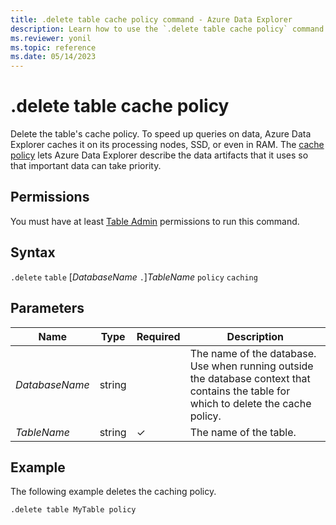 ```yaml
---
title: .delete table cache policy command - Azure Data Explorer
description: Learn how to use the `.delete table cache policy` command to delete a table's cache policy.
ms.reviewer: yonil
ms.topic: reference
ms.date: 05/14/2023
---
```

# .delete table cache policy

Delete the table's cache policy. To speed up queries on data, Azure Data Explorer caches it on its processing nodes, SSD, or even in RAM. The [cache policy](cachepolicy.md) lets Azure Data Explorer describe the data artifacts that it uses so that important data can take priority.

## Permissions

You must have at least [Table Admin](access-control/role-based-access-control.md) permissions to run this command.

## Syntax

`.delete` `table` [*DatabaseName* `.`]*TableName* `policy` `caching`

## Parameters

|Name|Type|Required|Description|
|--|--|--|--|
|*DatabaseName*|string||The name of the database. Use when running outside the database context that contains the table for which to delete the cache policy.|
|*TableName*|string|&check;|The name of the table.|

## Example

The following example deletes the caching policy.

```kusto
.delete table MyTable policy 
```

